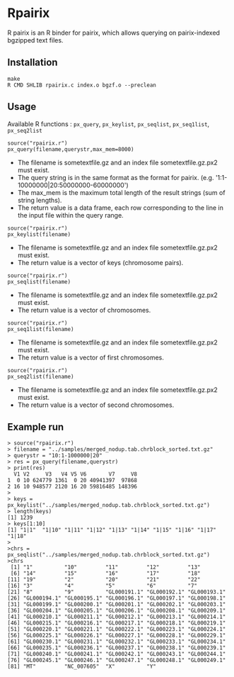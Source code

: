 # Rpairix

R pairix is an R binder for pairix, which allows querying on pairix-indexed bgzipped text files.


## Installation
```
make
R CMD SHLIB rpairix.c index.o bgzf.o --preclean
```

## Usage
Available R functions : `px_query`, `px_keylist`, `px_seqlist`, `px_seq1list`, `px_seq2list`

```
source("rpairix.r")
px_query(filename,querystr,max_mem=8000)
```
* The filename is sometextfile.gz and an index file sometextfile.gz.px2 must exist.
* The query string is in the same format as the format for pairix. (e.g. '1:1-10000000|20:50000000-60000000')
* The max_mem is the maximum total length of the result strings (sum of string lengths). 
* The return value is a data frame, each row corresponding to the line in the input file within the query range.

```
source("rpairix.r")
px_keylist(filename)
```
* The filename is sometextfile.gz and an index file sometextfile.gz.px2 must exist.
* The return value is a vector of keys (chromosome pairs).

```
source("rpairix.r")
px_seqlist(filename)
```
* The filename is sometextfile.gz and an index file sometextfile.gz.px2 must exist.
* The return value is a vector of chromosomes.

```
source("rpairix.r")
px_seq1list(filename)
```
* The filename is sometextfile.gz and an index file sometextfile.gz.px2 must exist.
* The return value is a vector of first chromosomes.

```
source("rpairix.r")
px_seq2list(filename)
```
* The filename is sometextfile.gz and an index file sometextfile.gz.px2 must exist.
* The return value is a vector of second chromosomes.


## Example run
```
> source("rpairix.r")
> filename = "../samples/merged_nodup.tab.chrblock_sorted.txt.gz"
> querystr = "10:1-1000000|20"
> res = px_query(filename,querystr)
> print(res)
  V1 V2     V3   V4 V5 V6       V7     V8
1  0 10 624779 1361  0 20 40941397  97868
2 16 10 948577 2120 16 20 59816485 148396
>
> keys = px_keylist("../samples/merged_nodup.tab.chrblock_sorted.txt.gz")
> length(keys)
[1] 1239
> keys[1:10]
[1] "1|1"  "1|10" "1|11" "1|12" "1|13" "1|14" "1|15" "1|16" "1|17" "1|18"
>
>chrs = px_seqlist("../samples/merged_nodup.tab.chrblock_sorted.txt.gz")
>chrs
 [1] "1"          "10"         "11"         "12"         "13"        
 [6] "14"         "15"         "16"         "17"         "18"        
[11] "19"         "2"          "20"         "21"         "22"        
[16] "3"          "4"          "5"          "6"          "7"         
[21] "8"          "9"          "GL000191.1" "GL000192.1" "GL000193.1"
[26] "GL000194.1" "GL000195.1" "GL000196.1" "GL000197.1" "GL000198.1"
[31] "GL000199.1" "GL000200.1" "GL000201.1" "GL000202.1" "GL000203.1"
[36] "GL000204.1" "GL000205.1" "GL000206.1" "GL000208.1" "GL000209.1"
[41] "GL000210.1" "GL000211.1" "GL000212.1" "GL000213.1" "GL000214.1"
[46] "GL000215.1" "GL000216.1" "GL000217.1" "GL000218.1" "GL000219.1"
[51] "GL000220.1" "GL000221.1" "GL000222.1" "GL000223.1" "GL000224.1"
[56] "GL000225.1" "GL000226.1" "GL000227.1" "GL000228.1" "GL000229.1"
[61] "GL000230.1" "GL000231.1" "GL000232.1" "GL000233.1" "GL000234.1"
[66] "GL000235.1" "GL000236.1" "GL000237.1" "GL000238.1" "GL000239.1"
[71] "GL000240.1" "GL000241.1" "GL000242.1" "GL000243.1" "GL000244.1"
[76] "GL000245.1" "GL000246.1" "GL000247.1" "GL000248.1" "GL000249.1"
[81] "MT"         "NC_007605"  "X"          "Y"     
```



